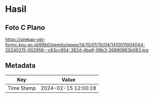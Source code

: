 # Hasil

## Foto C Plano

https://sirekap-obj-formc.kpu.go.id/68b0/pemilu/ppwp/14/10/01/10/04/1410011004044-20240215-002956--c83cc854-382d-4ba9-99b3-26890863b083.jpg


## Metadata

| Key        | Value               |
| ---------- | ------------------- |
| Time Stamp | 2024-02-15 12:00:28 |



